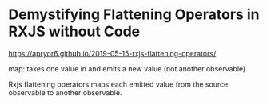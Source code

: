 # Demystifying Flattening Operators in RXJS without Code

https://apryor6.github.io/2019-05-15-rxjs-flattening-operators/


map: takes one value in and emits a new value (not another observable)

Rxjs flattening operators maps each emitted value from the source observable to another observable.
